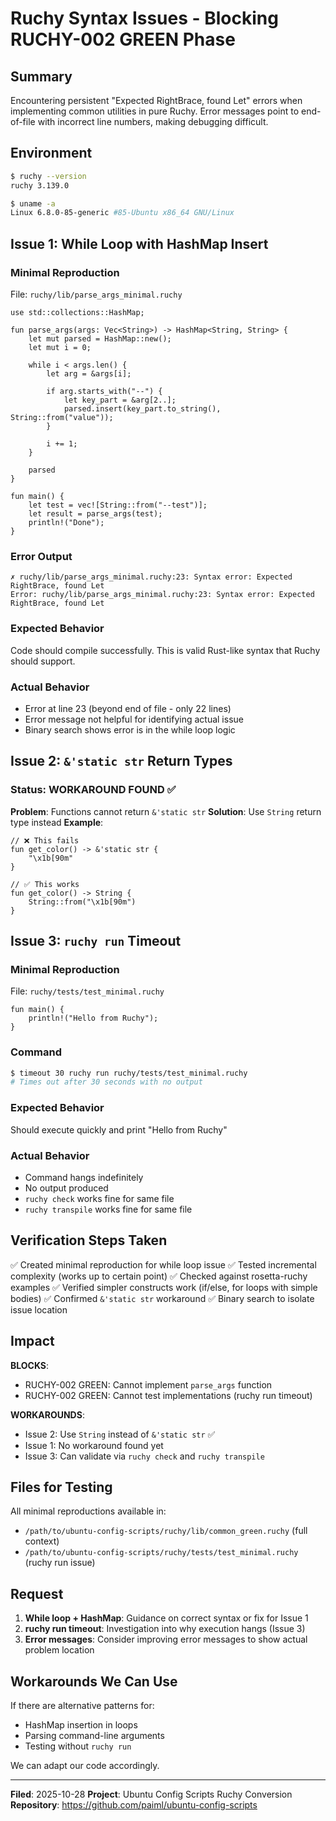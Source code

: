 # Ruchy Syntax Issues - Blocking RUCHY-002 GREEN Phase

## Summary

Encountering persistent "Expected RightBrace, found Let" errors when implementing common utilities in pure Ruchy. Error messages point to end-of-file with incorrect line numbers, making debugging difficult.

## Environment

```bash
$ ruchy --version
ruchy 3.139.0

$ uname -a
Linux 6.8.0-85-generic #85-Ubuntu x86_64 GNU/Linux
```

## Issue 1: While Loop with HashMap Insert

### Minimal Reproduction

File: `ruchy/lib/parse_args_minimal.ruchy`

```ruchy
use std::collections::HashMap;

fun parse_args(args: Vec<String>) -> HashMap<String, String> {
    let mut parsed = HashMap::new();
    let mut i = 0;

    while i < args.len() {
        let arg = &args[i];

        if arg.starts_with("--") {
            let key_part = &arg[2..];
            parsed.insert(key_part.to_string(), String::from("value"));
        }

        i += 1;
    }

    parsed
}

fun main() {
    let test = vec![String::from("--test")];
    let result = parse_args(test);
    println!("Done");
}
```

### Error Output

```
✗ ruchy/lib/parse_args_minimal.ruchy:23: Syntax error: Expected RightBrace, found Let
Error: ruchy/lib/parse_args_minimal.ruchy:23: Syntax error: Expected RightBrace, found Let
```

### Expected Behavior

Code should compile successfully. This is valid Rust-like syntax that Ruchy should support.

### Actual Behavior

- Error at line 23 (beyond end of file - only 22 lines)
- Error message not helpful for identifying actual issue
- Binary search shows error is in the while loop logic

## Issue 2: `&'static str` Return Types

### Status: WORKAROUND FOUND ✅

**Problem**: Functions cannot return `&'static str`
**Solution**: Use `String` return type instead
**Example**:

```ruchy
// ❌ This fails
fun get_color() -> &'static str {
    "\x1b[90m"
}

// ✅ This works
fun get_color() -> String {
    String::from("\x1b[90m")
}
```

## Issue 3: `ruchy run` Timeout

### Minimal Reproduction

File: `ruchy/tests/test_minimal.ruchy`

```ruchy
fun main() {
    println!("Hello from Ruchy");
}
```

### Command

```bash
$ timeout 30 ruchy run ruchy/tests/test_minimal.ruchy
# Times out after 30 seconds with no output
```

### Expected Behavior

Should execute quickly and print "Hello from Ruchy"

### Actual Behavior

- Command hangs indefinitely
- No output produced
- `ruchy check` works fine for same file
- `ruchy transpile` works fine for same file

## Verification Steps Taken

✅ Created minimal reproduction for while loop issue
✅ Tested incremental complexity (works up to certain point)
✅ Checked against rosetta-ruchy examples
✅ Verified simpler constructs work (if/else, for loops with simple bodies)
✅ Confirmed `&'static str` workaround
✅ Binary search to isolate issue location

## Impact

**BLOCKS**:
- RUCHY-002 GREEN: Cannot implement `parse_args` function
- RUCHY-002 GREEN: Cannot test implementations (ruchy run timeout)

**WORKAROUNDS**:
- Issue 2: Use `String` instead of `&'static str` ✅
- Issue 1: No workaround found yet
- Issue 3: Can validate via `ruchy check` and `ruchy transpile`

## Files for Testing

All minimal reproductions available in:
- `/path/to/ubuntu-config-scripts/ruchy/lib/common_green.ruchy` (full context)
- `/path/to/ubuntu-config-scripts/ruchy/tests/test_minimal.ruchy` (ruchy run issue)

## Request

1. **While loop + HashMap**: Guidance on correct syntax or fix for Issue 1
2. **ruchy run timeout**: Investigation into why execution hangs (Issue 3)
3. **Error messages**: Consider improving error messages to show actual problem location

## Workarounds We Can Use

If there are alternative patterns for:
- HashMap insertion in loops
- Parsing command-line arguments
- Testing without `ruchy run`

We can adapt our code accordingly.

---

**Filed**: 2025-10-28
**Project**: Ubuntu Config Scripts Ruchy Conversion
**Repository**: https://github.com/paiml/ubuntu-config-scripts
